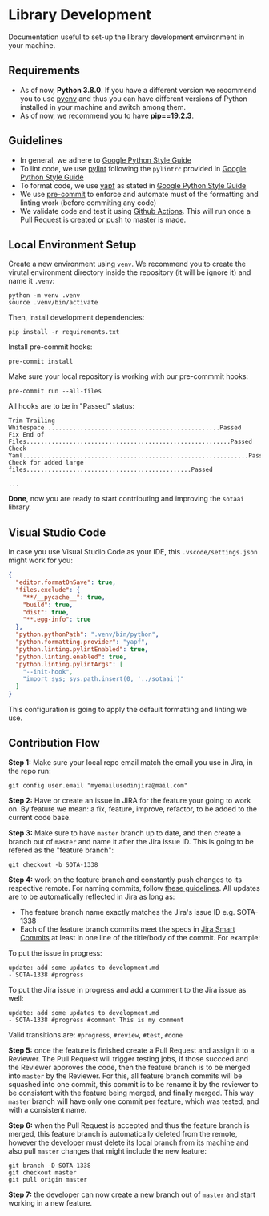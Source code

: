 # Library Development

Documentation useful to set-up the library development environment in your
machine.

## Requirements

- As of now, **Python 3.8.0**. If you have a different version we recommend you
  to use [pyenv](https://github.com/pyenv/pyenv) and thus you can have different
  versions of Python installed in your machine and switch among them.
- As of now, we recommend you to have **pip==19.2.3**.

## Guidelines

- In general, we adhere to [Google Python Style Guide](https://google.github.io/styleguide/pyguide.html)
- To lint code, we use [pylint](https://github.com/PyCQA/pylint) following the `pylintrc` provided in [Google Python Style Guide](https://google.github.io/styleguide/pyguide.html)
- To format code, we use [yapf](https://github.com/google/yapf/) as stated in [Google Python Style Guide](https://google.github.io/styleguide/pyguide.html)
- We use [pre-commit](https://pre-commit.com/) to enforce and automate must of the formatting and linting work (before commiting any code)
- We validate code and test it using [Github Actions](https://github.com/features/actions). This will run once a Pull Request is created or push to master is made.

## Local Environment Setup

Create a new environment using `venv`. We recommend you to create the virutal
environment directory inside the repository (it will be ignore it) and name it
`.venv`:

```
python -m venv .venv
source .venv/bin/activate
```

Then, install development dependencies:

```
pip install -r requirements.txt
```

Install pre-commit hooks:

```
pre-commit install
```

Make sure your local repository is working with our pre-commmit hooks:

```
pre-commit run --all-files
```

All hooks are to be in "Passed" status:

```
Trim Trailing Whitespace.................................................Passed
Fix End of Files.........................................................Passed
Check Yaml...............................................................Passed
Check for added large files..............................................Passed

...

```

**Done**, now you are ready to start contributing and improving the `sotaai`
library.

## Visual Studio Code

In case you use Visual Studio Code as your IDE, this `.vscode/settings.json` might work for you:

```json
{
  "editor.formatOnSave": true,
  "files.exclude": {
    "**/__pycache__": true,
    "build": true,
    "dist": true,
    "**.egg-info": true
  },
  "python.pythonPath": ".venv/bin/python",
  "python.formatting.provider": "yapf",
  "python.linting.pylintEnabled": true,
  "python.linting.enabled": true,
  "python.linting.pylintArgs": [
    "--init-hook",
    "import sys; sys.path.insert(0, '../sotaai')"
  ]
}
```

This configuration is going to apply the default formatting and linting we use.

## Contribution Flow

**Step 1:** Make sure your local repo email match the email you use in Jira, in
the repo run:

```
git config user.email "myemailusedinjira@mail.com"
```

**Step 2:** Have or create an issue in JIRA for the feature your going to work
on. By feature we mean: a fix, feature, improve, refactor, to be added to the
current code base.

**Step 3:** Make sure to have `master` branch up to date, and then create a
branch out of `master` and name it after the Jira issue ID. This is going to be
refered as the "feature branch":

```
git checkout -b SOTA-1338
```

**Step 4:** work on the feature branch and constantly push changes to its
respective remote. For naming commits, follow [these
guidelines](https://github.com/stateoftheartai/sotaai/blob/master/docs/common/commits.md).
All updates are to be automatically reflected in Jira as long as:

- The feature branch name exactly matches the Jira's issue ID e.g. SOTA-1338
- Each of the feature branch commits meet the specs in [Jira Smart
  Commits](https://support.atlassian.com/jira-software-cloud/docs/process-issues-with-smart-commits/)
  at least in one line of the title/body of the commit. For example:

To put the issue in progress:

```
update: add some updates to development.md
- SOTA-1338 #progress
```

To put the Jira issue in progress and add a comment to the Jira issue as well:

```
update: add some updates to development.md
- SOTA-1338 #progress #comment This is my comment
```

Valid transitions are: `#progress`, `#review`, `#test`, `#done`

**Step 5:** once the feature is finished create a Pull Request and assign it to
a Reviewer. The Pull Request will trigger testing jobs, if those succced and the
Reviewer approves the code, then the feature branch is to be merged into
`master` by the Reviewer. For this, all feature branch commits will be squashed
into one commit, this commit is to be rename it by the reviewer to be consistent
with the feature being merged, and finally merged. This way `master` branch will
have only one commit per feature, which was tested, and with a consistent name.

**Step 6:** when the Pull Request is accepted and thus the feature branch is
merged, this feature branch is automatically deleted from the remote, however
the developer must delete its local branch from its machine and also pull
`master` changes that might include the new feature:

```
git branch -D SOTA-1338
git checkout master
git pull origin master
```

**Step 7:** the developer can now create a new branch out of `master` and start
working in a new feature.
